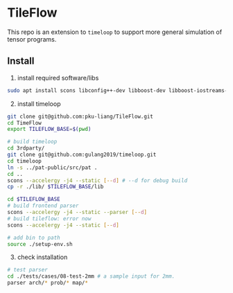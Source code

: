 # TileFlow 

This repo is an extension to `timeloop` to support more general simulation of tensor programs. 

## Install 

1. install required software/libs
```bash
sudo apt install scons libconfig++-dev libboost-dev libboost-iostreams-dev libboost-serialization-dev libyaml-cpp-dev libncurses-dev libtinfo-dev libgpm-dev git build-essential python3-pip
```

2. install timeloop
```bash 
git clone git@github.com:pku-liang/TileFlow.git
cd TimeFlow
export TILEFLOW_BASE=$(pwd)

# build timeloop
cd 3rdparty/
git clone git@github.com:gulang2019/timeloop.git
cd timeloop
ln -s ../pat-public/src/pat .
cd ..
scons --accelergy -j4 --static [--d] # --d for debug build
cp -r ./lib/ $TILEFLOW_BASE/lib

cd $TILEFLOW_BASE
# build frontend parser 
scons --accelergy -j4 --static --parser [--d]
# build tileflow: error now 
scons --accelergy -j4 --static [--d] 

# add bin to path 
source ./setup-env.sh 
```

3. check installation 

```bash 
# test parser 
cd ./tests/cases/08-test-2mm # a sample input for 2mm.
parser arch/* prob/* map/* 
```